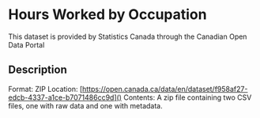 # Hours Worked by Occupation

This dataset is provided by Statistics Canada through the Canadian Open Data Portal

## Description

Format: ZIP
Location: [https://open.canada.ca/data/en/dataset/f958af27-edcb-4337-a1ce-b7071486cc9d]()
Contents: A zip file containing two CSV files, one with raw data and one with metadata.
